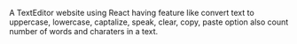 A TextEditor website using React having feature like convert text to uppercase, lowercase, captalize, speak, clear, copy, paste option also count number of words and charaters in a text.